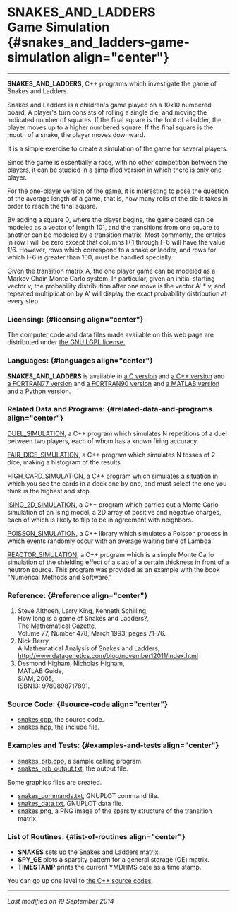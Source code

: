 SNAKES\_AND\_LADDERS\
Game Simulation {#snakes_and_ladders-game-simulation align="center"}
=====================

------------------------------------------------------------------------

**SNAKES\_AND\_LADDERS**, C++ programs which investigate the game of
Snakes and Ladders.

Snakes and Ladders is a children's game played on a 10x10 numbered
board. A player's turn consists of rolling a single die, and moving the
indicated number of squares. If the final square is the foot of a
ladder, the player moves up to a higher numbered square. If the final
square is the mouth of a snake, the player moves downward.

It is a simple exercise to create a simulation of the game for several
players.

Since the game is essentially a race, with no other competition between
the players, it can be studied in a simplified version in which there is
only one player.

For the one-player version of the game, it is interesting to pose the
question of the average length of a game, that is, how many rolls of the
die it takes in order to reach the final square.

By adding a square 0, where the player begins, the game board can be
modeled as a vector of length 101, and the transitions from one square
to another can be modeled by a transition matrix. Most commonly, the
entries in row I will be zero except that columns I+1 through I+6 will
have the value 1/6. However, rows which correspond to a snake or ladder,
and rows for which I+6 is greater than 100, must be handled specially.

Given the transition matrix A, the one player game can be modeled as a
Markov Chain Monte Carlo system. In particular, given an initial
starting vector v, the probability distribution after one move is the
vector A' \* v, and repeated multiplication by A' will display the exact
probability distribution at every step.

### Licensing: {#licensing align="center"}

The computer code and data files made available on this web page are
distributed under [the GNU LGPL license.](../../txt/gnu_lgpl.txt)

### Languages: {#languages align="center"}

**SNAKES\_AND\_LADDERS** is available in [a C
version](../../c_src/snakes_and_ladders/snakes_and_ladders.html) and [a
C++ version](../../cpp_src/snakes_and_ladders/snakes_and_ladders.html)
and [a FORTRAN77
version](../../f77_src/snakes_and_ladders/snakes_and_ladders.html) and
[a FORTRAN90
version](../../f_src/snakes_and_ladders/snakes_and_ladders.html) and [a
MATLAB version](../../m_src/snakes_and_ladders/snakes_and_ladders.html)
and [a Python
version](../../py_src/snakes_and_ladders/snakes_and_ladders.html).

### Related Data and Programs: {#related-data-and-programs align="center"}

[DUEL\_SIMULATION](../../cpp_src/duel_simulation/duel_simulation.html),
a C++ program which simulates N repetitions of a duel between two
players, each of whom has a known firing accuracy.

[FAIR\_DICE\_SIMULATION](../../cpp_src/fair_dice_simulation/fair_dice_simulation.html),
a C++ program which simulates N tosses of 2 dice, making a histogram of
the results.

[HIGH\_CARD\_SIMULATION](../../cpp_src/high_card_simulation/high_card_simulation.html),
a C++ program which simulates a situation in which you see the cards in
a deck one by one, and must select the one you think is the highest and
stop.

[ISING\_2D\_SIMULATION](../../cpp_src/ising_2d_simulation/ising_2d_simulation.html),
a C++ program which carries out a Monte Carlo simulation of an Ising
model, a 2D array of positive and negative charges, each of which is
likely to flip to be in agreement with neighbors.

[POISSON\_SIMULATION](../../cpp_src/poisson_simulation/poisson_simulation.html),
a C++ library which simulates a Poisson process in which events randomly
occur with an average waiting time of Lambda.

[REACTOR\_SIMULATION](../../cpp_src/reactor_simulation/reactor_simulation.html),
a C++ program which is a simple Monte Carlo simulation of the shielding
effect of a slab of a certain thickness in front of a neutron source.
This program was provided as an example with the book "Numerical Methods
and Software."

### Reference: {#reference align="center"}

1.  Steve Althoen, Larry King, Kenneth Schilling,\
    How long is a game of Snakes and Ladders?,\
    The Mathematical Gazette,\
    Volume 77, Number 478, March 1993, pages 71-76.
2.  Nick Berry,\
    A Mathematical Analysis of Snakes and Ladders,\
    http://www.datagenetics.com/blog/november12011/index.html
3.  Desmond Higham, Nicholas Higham,\
    MATLAB Guide,\
    SIAM, 2005,\
    ISBN13: 9780898717891.

### Source Code: {#source-code align="center"}

-   [snakes.cpp](snakes.cpp), the source code.
-   [snakes.hpp](snakes.hpp), the include file.

### Examples and Tests: {#examples-and-tests align="center"}

-   [snakes\_prb.cpp](snakes_prb.cpp), a sample calling program.
-   [snakes\_prb\_output.txt](snakes_prb_output.txt), the output file.

Some graphics files are created.

-   [snakes\_commands.txt](snakes_commands.txt), GNUPLOT command file.
-   [snakes\_data.txt](snakes_data.txt), GNUPLOT data file.
-   [snakes.png](snakes.png), a PNG image of the sparsity structure of
    the transition matrix.

### List of Routines: {#list-of-routines align="center"}

-   **SNAKES** sets up the Snakes and Ladders matrix.
-   **SPY\_GE** plots a sparsity pattern for a general storage (GE)
    matrix.
-   **TIMESTAMP** prints the current YMDHMS date as a time stamp.

You can go up one level to [the C++ source codes](../cpp_src.html).

------------------------------------------------------------------------

*Last modified on 19 September 2014*
